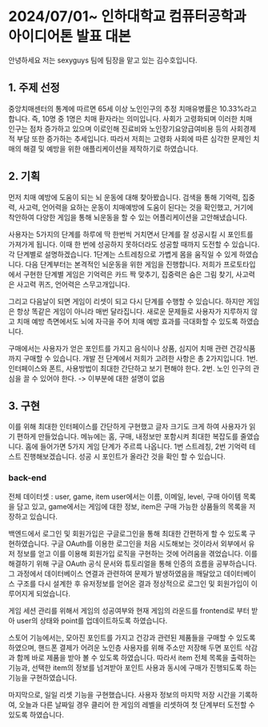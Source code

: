 # 2024/07/01~ 인하대학교 컴퓨터공학과 아이디어톤 발표 대본

안녕하세요 저는 sexyguys 팀에 팀장을 맡고 있는 김수호입니다.
## 1. 주제 선정
중앙치매센터의 통계에 따르면 65세 이상 노인인구의 추정 치매유병률은 10.33%라고 합니다. 즉, 10명 중 1명은 치매 환자라는 의미입니다. 사회가 고령화되며 이러한 치매 인구는 점차 증가하고 있으며 이로인해 진료비와 노인장기요양급여비용 등의 사회경제적 부담 또한 증가하는 추세입니다. 따라서 저희는 고령화 사회에 따른 심각한 문제인 치매의 해결 및 예방을 위한 애플리케이션을 제작하기로 하였습니다. 

## 2. 기획
먼저 치매 예방에 도움이 되는 뇌 운동에 대해 찾아봤습니다. 
검색을 통해 기억력, 집중력, 사고력, 언어력을 요하는 운동이 치매예방에 도움이 된다는 것을 확인했고, 거기에 착안하여 다양한 게임을 통해 뇌운동을 할 수 있는 어플리케이션을 고안해냈습니다. 

사용자는 5가지의 단계를 하루에 딱 한번씩 거치면서 단계를 잘 성공시킬 시 포인트를 가져가게 됩니다. 이때 한 번에 성공하지 못하더라도 성공할 때까지 도전할 수 있습니다.
각 단계별로 설명하겠습니다. 1단계는 스트레칭으로 가볍게 몸을 움직일 수 있게 하였습니다. 다음 단계부터는 본격적인 뇌운동을 위한 게임을 진행합니다. 저희가 프로토타입에서 구현한 단계별 게임은 기억력은 카드 짝 맞추기, 집중력은 숨은 그림 찾기, 사고력은 사고력 퀴즈, 언어력은 스무고개입니다.  

그리고 다음날이 되면 게임이 리셋이 되고 다시 단계를 수행할 수 있습니다.
하지만 게임은 항상 똑같은 게임이 아니라 매번 달라집니다.
새로운 문제들로 사용자가 지루하지 않고 치매 예방 측면에서도 뇌에 자극을 주어 치매 예방 효과를 극대화할 수 있도록 하였습니다.

구매에서는 사용자가 얻은 포인트를 가지고 음식이나 상품, 심지어 치매 관련 건강식품까지 구매할 수 있습니다.
개발 전 단계에서 저희가 고려한 사항은 총 2가지입니다.
1번. 인터페이스와 폰트, 사용방법이 최대한 간단하고 보기 편해야 한다.
2번. 노인 인구의 관심을 끌 수 있어야 한다. -> 이부분에 대한 설명이 없음


## 3. 구현
이를 위해 최대한 인터페이스를 간단하게 구현했고 글자 크기도 크게 하여 사용자가 읽기 편하게 만들었습니다.
메뉴에는 홈, 구매, 내정보만 포함시켜 최대한 복잡도를 줄였습니다. 홈에 들어가면 5가지 게임 단계가 주르륵 나옵니다.
1번 스트레칭, 2번 기억력 테스트 진행해보겠습니다.
성공 시 포인트가 올라간 것을 확인 할 수 있습니다.

### back-end
전체 데이터셋 : user, game, item
user에서는 이름, 이메일, level, 구매 아이템 목록을 담고 있고, game에서는 게임에 대한 정보, item은 구매 가능한 상품들의 목록을 저장하고 있습니다.


백엔드에서 로그인 및 회원가입은 구글로그인을 통해 최대한 간편하게 할 수 있도록 구현하였습니다. 구글 OAuth를 이용한 로그인을 처음 시도해보는 것이라서 외부에서 유저 정보를 얻고 이를 이용해 회원가입 로직을 구현하는 것에 어려움을 겪었습니다.
이를 해결하기 위해 구글 OAuth 공식 문서와 튜토리얼을 통해 인증의 흐름을 공부하습니다. 그 과정에서 데이터베이스 연결과 관련하여 문제가 발생하였음을 깨달았고 데이터베이스 구조를 다시 설계한 후 유저정보를 얻어온 결과 정상적으로 로그인 및 회원가입이 이루어지게 되었습니다.

게임 세션 관리를 위해서 게임의 성공여부와 현재 게임의 라운드를 frontend로 부터 받아 user의 상태와 point를 업데이트하도록 하였습니다.


스토어 기능에서는, 모아진 포인트를 가지고 건강과 관련된 제품들을 구매할 수 있도록 하였으며, 핸드폰 결제가 어려운 노인층 사용자를 위해 주소만 저장해 두면 포인트 삭감과 함께 바로 제품을 받아 볼 수 있도록 하였습니다. 따라서 item 전체 목록을 출력하는 기능과, 선택한 item의 정보를 넘겨받아 포인트 사용과 동시에 구매가 진행되도록 하는 기능을 구현하였습니다.

마지막으로, 일일 리셋 기능을 구현했습니다. 사용자 정보의 마지막 저장 시간을 기록하여, 오늘과 다른 날짜일 경우 클리어 한 게임의 레벨을 리셋하여 첫 단계부터 도전할 수 있도록 하였습니다.
